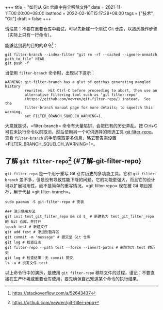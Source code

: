 +++
title = "如何从 Git 仓库中完全移除文件"
date = 2021-11-11T00:00:00+08:00
lastmod = 2022-02-16T15:17:28+08:00
tags = ["技术", "Git"]
draft = false
+++

请注意：不要在重要仓库中尝试，可以先新建一个测试 Git
仓库，以熟悉操作步骤（实际上只有一行命令）。

能够达到我的目的的命令[^fn:1]：

```text
git filter-branch --index-filter "git rm -rf --cached --ignore-unmatch path_to_file" HEAD
git push -f
```

当使用 `filter-branch` 命令时，出现以下提示：

```text
WARNING: git-filter-branch has a glut of gotchas generating mangled history
         rewrites.  Hit Ctrl-C before proceeding to abort, then use an
         alternative filtering tool such as 'git filter-repo'
         (https://github.com/newren/git-filter-repo/) instead.  See the
         filter-branch manual page for more details; to squelch this warning,
         set FILTER_BRANCH_SQUELCH_WARNING=1.
```

大意就是说，=filter-branch= 命令有大量陷阱，会把已有的历史弄乱。按
Ctrl+C 可在未执行命令以前取消，然后使用另一个可供选择的筛选工具
[git filter-repo](https://github.com/newren/git-filter-repo)。查看
`filter-branch` 的手册获取更多信息，略去警告需设置
=FILTER_BRANCH_SQUELCH_WARNING=1=。


## 了解 `git filter-repo`[^fn:2] {#了解-git-filter-repo}

`git filter-repo` 是一个用于重写 Git 仓库历史的多功能工具。它和
`git filter-branch`
差不多，但是没有导致性能下降的问题，它的功能更强大，而且它的设计可以扩展可用性，而不是简单的重写情况。=git filter-repo=
现在被 Git 项目推荐，用于代替 =git filter-branch=。

```text
sudo pacman -S git-filter-repo # 安装

### 演示使用方法
git init test_git_filter_repo && cd $_ # 新建名为 test_git_filter_repo 的 Git 仓库，并打开
touch test # 新建文件
git add test # 添加到暂存区
git commit -m "message" # 提交至 Git 仓库
git log # 检查日志
git filter-repo --path test --force --invert-paths # 删除包含 test 的历史
git log # 检查结果：无 commit 提交
ls -a # 没有文件 test
```

以上命令行中的演示，是使用 `git filter-repo`
移除文件的过程，谨记：不要直接在生产环境或重要仓库使用，要先确保自己知道某个命令的执行结果。

[^fn:1]: <https://stackoverflow.com/a/52643437>
[^fn:2]: <https://github.com/newren/git-filter-repo>
